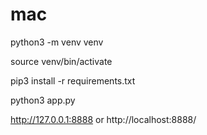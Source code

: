 # mac

python3 -m venv venv

source venv/bin/activate

pip3 install -r requirements.txt

python3 app.py

http://127.0.0.1:8888 or http://localhost:8888/